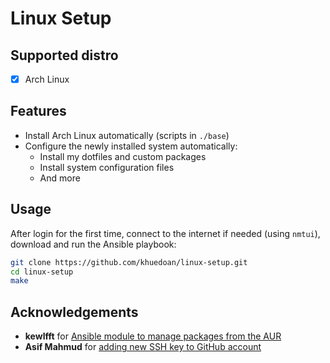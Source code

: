 # Linux Setup

## Supported distro

- [x] Arch Linux

## Features

- Install Arch Linux automatically (scripts in `./base`)
- Configure the newly installed system automatically:
  - Install my dotfiles and custom packages
  - Install system configuration files
  - And more

## Usage

After login for the first time, connect to the internet if needed (using `nmtui`), download and run the Ansible playbook:

```sh
git clone https://github.com/khuedoan/linux-setup.git
cd linux-setup
make
```

## Acknowledgements

- **kewlfft** for [Ansible module to manage packages from the AUR](https://github.com/kewlfft/ansible-aur)
- **Asif Mahmud** for [adding new SSH key to GitHub account](https://community.ibm.com/community/user/ibmz-and-linuxone/blogs/asif-mahmud1/2020/03/15/cloning-private-git-repository-using-ansible)
